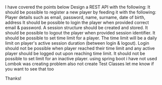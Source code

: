 I have covered the points below
Design a REST API with the following:
It should be possible to register a new player by feeding it with the following:
Player details such as email, password, name, surname, date of birth, address
It should be possible to login the player when provided correct email & password.
A session structure should be created and stored.
It should be possible to logout the player when provided session identifier.
It should be possible to set time limit for a player.
The time limit will be a daily limit on player's active session duration (between login & logout).
Login should not be possible when player reached their time limit and any active player should be logged out upon reaching time limit.
It should not be possible to set limit for an inactive player.
using spring boot
i have not used Lombok was creating problem also not create Test Classes let me know if you want to see that too

Thanks!

